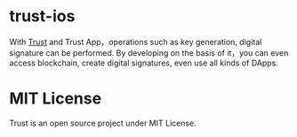 # trust-ios
With [Trust](https://talk.citahub.com/t/topic/424) and Trust App，operations such as key generation, digital signature can be performed. By developing on the basis of it，you can even access blockchain, create digital signatures, even use all kinds of DApps.

# MIT License

Trust is an open source project under MIT License.
